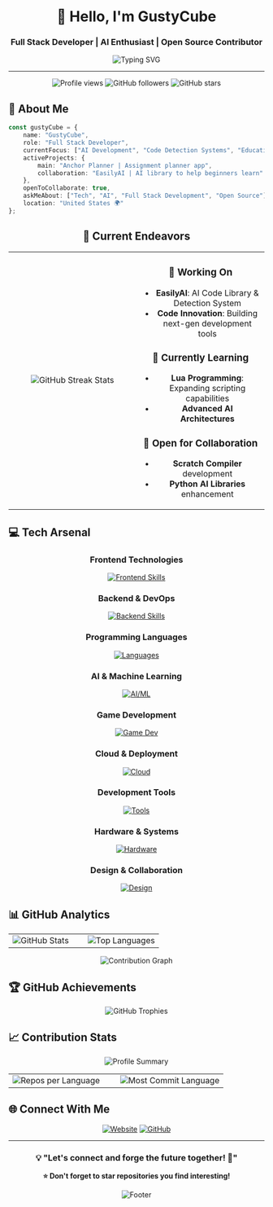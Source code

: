 <div align="center">
  
# 👋 Hello, I'm GustyCube

### Full Stack Developer | AI Enthusiast | Open Source Contributor

<img src="https://readme-typing-svg.herokuapp.com?font=Fira+Code&pause=1000&color=00D4FF&center=true&vCenter=true&width=435&lines=Full+Stack+Developer;AI+%26+Machine+Learning+Enthusiast;Open+Source+Contributor;Always+Learning+New+Technologies;Absolute+Nerd" alt="Typing SVG" />

---

<img src="https://komarev.com/ghpvc/?username=GustyCube&label=Profile%20Views&color=0e75b6&style=flat" alt="Profile views" />
<img src="https://img.shields.io/github/followers/GustyCube?label=Followers&style=social" alt="GitHub followers" />
<img src="https://img.shields.io/github/stars/GustyCube?label=Stars&style=social" alt="GitHub stars" />

</div>

## 🚀 About Me

```typescript
const gustyCube = {
    name: "GustyCube",
    role: "Full Stack Developer",
    currentFocus: ["AI Development", "Code Detection Systems", "Educational Tools"],
    activeProjects: {
        main: "Anchor Planner | Assignment planner app",
        collaboration: "EasilyAI | AI library to help beginners learn"
    },
    openToCollaborate: true,
    askMeAbout: ["Tech", "AI", "Full Stack Development", "Open Source"],
    location: "United States 🌍"
};
```

<div align="center">

## 🎯 Current Endeavors

<table>
<tr>
<td align="center" width="50%">
<img src="https://github-readme-streak-stats-eight.vercel.app/?user=GustyCube&theme=tokyonight&hide_border=true" alt="GitHub Streak Stats" />
</td>
<td align="center" width="50%">

### 🔭 Working On
- **EasilyAI**: AI Code Library & Detection System
- **Code Innovation**: Building next-gen development tools

### 🌱 Currently Learning
- **Lua Programming**: Expanding scripting capabilities
- **Advanced AI Architectures**

### 👯 Open for Collaboration
- **Scratch Compiler** development
- **Python AI Libraries** enhancement

</td>
</tr>
</table>

</div>

## 💻 Tech Arsenal

<div align="center">

### Frontend Technologies
[![Frontend Skills](https://skillicons.dev/icons?i=js,ts,html,css,svelte,react,bootstrap,tailwind)](https://skillicons.dev)

### Backend & DevOps
[![Backend Skills](https://skillicons.dev/icons?i=nodejs,express,php,mysql,mongodb,docker,nginx)](https://skillicons.dev)

### Programming Languages
[![Languages](https://skillicons.dev/icons?i=python,java,swift,bash,powershell)](https://skillicons.dev)

### AI & Machine Learning
[![AI/ML](https://skillicons.dev/icons?i=tensorflow,pytorch)](https://skillicons.dev)

### Game Development
[![Game Dev](https://skillicons.dev/icons?i=godot,unity,robloxstudio)](https://skillicons.dev)

### Cloud & Deployment
[![Cloud](https://skillicons.dev/icons?i=vercel,netlify,cloudflare)](https://skillicons.dev)

### Development Tools
[![Tools](https://skillicons.dev/icons?i=vscode,webstorm,idea,pycharm,postman,git,github,gitlab)](https://skillicons.dev)

### Hardware & Systems
[![Hardware](https://skillicons.dev/icons?i=arduino,raspberrypi,linux,ubuntu,windows,apple)](https://skillicons.dev)

### Design & Collaboration
[![Design](https://skillicons.dev/icons?i=figma,notion,discord,md)](https://skillicons.dev)

</div>

## 📊 GitHub Analytics

<div align="center">
<table>
<tr>
<td width="50%">
<img src="https://github-readme-stats.vercel.app/api?username=GustyCube&show_icons=true&theme=tokyonight&hide_border=true&count_private=true" alt="GitHub Stats" />
</td>
<td width="50%">
<img src="https://github-readme-stats.vercel.app/api/top-langs/?username=GustyCube&layout=compact&theme=tokyonight&hide_border=true&langs_count=8" alt="Top Languages" />
</td>
</tr>
</table>

<img src="https://github-readme-activity-graph.vercel.app/graph?username=GustyCube&theme=tokyo-night&hide_border=true&area=true" alt="Contribution Graph" />

</div>

## 🏆 GitHub Achievements

<div align="center">
<img src="https://github-profile-trophy.vercel.app/?username=GustyCube&theme=tokyonight&no-frame=true&no-bg=true&row=1&column=7" alt="GitHub Trophies" />
</div>

## 📈 Contribution Stats

<div align="center">
<img src="https://github-profile-summary-cards.vercel.app/api/cards/profile-details?username=GustyCube&theme=tokyonight" alt="Profile Summary" />
</div>

<div align="center">
<table>
<tr>
<td width="50%">
<img src="https://github-profile-summary-cards.vercel.app/api/cards/repos-per-language?username=GustyCube&theme=tokyonight" alt="Repos per Language" />
</td>
<td width="50%">
<img src="https://github-profile-summary-cards.vercel.app/api/cards/most-commit-language?username=GustyCube&theme=tokyonight" alt="Most Commit Language" />
</td>
</tr>
</table>
</div>

## 🌐 Connect With Me

<div align="center">

[![Website](https://img.shields.io/badge/Website-gustycube.com-blue?style=for-the-badge&logo=google-chrome&logoColor=white)](https://gustycube.com)
[![GitHub](https://img.shields.io/badge/GitHub-GustyCube-181717?style=for-the-badge&logo=github&logoColor=white)](https://github.com/GustyCube)

</div>

---

<div align="center">

### 💡 "Let's connect and forge the future together! 🚀"

**⭐ Don't forget to star repositories you find interesting!**

<img src="https://capsule-render.vercel.app/api?type=waving&color=gradient&height=100&section=footer" alt="Footer" />

</div>
